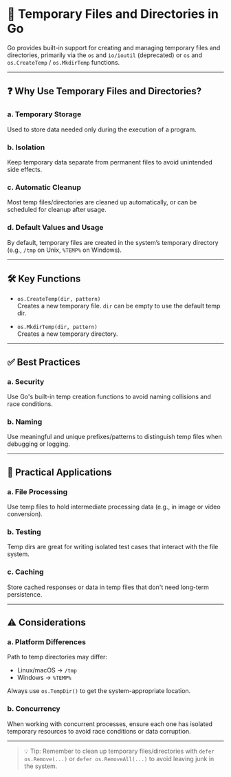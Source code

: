 # 🧪 Temporary Files and Directories in Go

Go provides built-in support for creating and managing temporary files and directories, primarily via the `os` and `io/ioutil` (deprecated) or `os` and `os.CreateTemp` / `os.MkdirTemp` functions.

---

## ❓ Why Use Temporary Files and Directories?

### a. Temporary Storage

Used to store data needed only during the execution of a program.

### b. Isolation

Keep temporary data separate from permanent files to avoid unintended side effects.

### c. Automatic Cleanup

Most temp files/directories are cleaned up automatically, or can be scheduled for cleanup after usage.

### d. Default Values and Usage

By default, temporary files are created in the system’s temporary directory (e.g., `/tmp` on Unix, `%TEMP%` on Windows).

---

## 🛠️ Key Functions

- `os.CreateTemp(dir, pattern)`  
  Creates a new temporary file. `dir` can be empty to use the default temp dir.

- `os.MkdirTemp(dir, pattern)`  
  Creates a new temporary directory.

---

## ✅ Best Practices

### a. Security

Use Go's built-in temp creation functions to avoid naming collisions and race conditions.

### b. Naming

Use meaningful and unique prefixes/patterns to distinguish temp files when debugging or logging.

---

## 🔧 Practical Applications

### a. File Processing

Use temp files to hold intermediate processing data (e.g., in image or video conversion).

### b. Testing

Temp dirs are great for writing isolated test cases that interact with the file system.

### c. Caching

Store cached responses or data in temp files that don't need long-term persistence.

---

## ⚠️ Considerations

### a. Platform Differences

Path to temp directories may differ:

- Linux/macOS → `/tmp`
- Windows → `%TEMP%`

Always use `os.TempDir()` to get the system-appropriate location.

### b. Concurrency

When working with concurrent processes, ensure each one has isolated temporary resources to avoid race conditions or data corruption.

---

> 💡 Tip: Remember to clean up temporary files/directories with `defer os.Remove(...)` or `defer os.RemoveAll(...)` to avoid leaving junk in the system.

